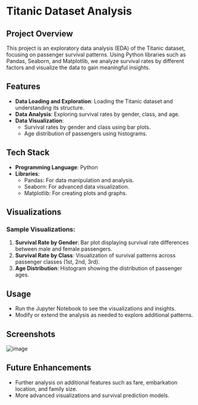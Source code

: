 # Titanic Dataset Analysis

## Project Overview
This project is an exploratory data analysis (EDA) of the Titanic dataset, focusing on passenger survival patterns. Using Python libraries such as Pandas, Seaborn, and Matplotlib, we analyze survival rates by different factors and visualize the data to gain meaningful insights.

## Features
- **Data Loading and Exploration**: Loading the Titanic dataset and understanding its structure.
- **Data Analysis**: Exploring survival rates by gender, class, and age.
- **Data Visualization**:
  - Survival rates by gender and class using bar plots.
  - Age distribution of passengers using histograms.

## Tech Stack
- **Programming Language**: Python
- **Libraries**:
  - Pandas: For data manipulation and analysis.
  - Seaborn: For advanced data visualization.
  - Matplotlib: For creating plots and graphs.

## Visualizations
### Sample Visualizations:
1. **Survival Rate by Gender**: Bar plot displaying survival rate differences between male and female passengers.
2. **Survival Rate by Class**: Visualization of survival patterns across passenger classes (1st, 2nd, 3rd).
3. **Age Distribution**: Histogram showing the distribution of passenger ages.

## Usage
- Run the Jupyter Notebook to see the visualizations and insights.
- Modify or extend the analysis as needed to explore additional patterns.

## Screenshots
![image](https://github.com/user-attachments/assets/5eea08fb-c340-4879-8bff-3ec26be9114e)


## Future Enhancements
- Further analysis on additional features such as fare, embarkation location, and family size.
- More advanced visualizations and survival prediction models.

